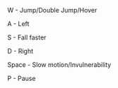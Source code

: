 W - Jump/Double Jump/Hover

A - Left

S - Fall faster

D - Right

Space - Slow motion/Invulnerability
	
P - Pause
